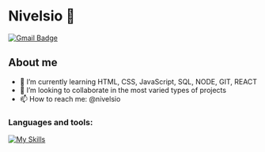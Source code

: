 # Nivelsio 👋
[![Gmail Badge](https://img.shields.io/badge/-nivelsiodev@gmail.com-00875f?style=flat-square&logo=Gmail&logoColor=white&link=mailto:nivelsiodev@gmail.com)](mailto:nivelsiodev@gmail.com)

## About me

- 🌱 I’m currently learning HTML, CSS, JavaScript, SQL, NODE, GIT, REACT
- 👯  I’m looking to collaborate in the most varied types of projects
- 📫 How to reach me: @nivelsio

### Languages and tools:
[![My Skills](https://skillicons.dev/icons?i=js,html,css,ts,nodejs,express,docker,prisma,react,nextjs,nest,git,tailwind,figma,linux)](https://skillicons.dev)
